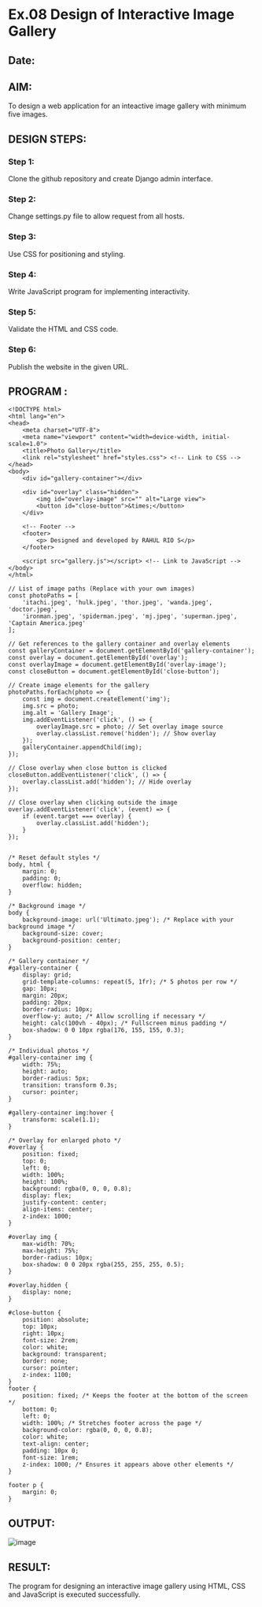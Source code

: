 # Ex.08 Design of Interactive Image Gallery
## Date:

## AIM:
To design a web application for an inteactive image gallery with minimum five images.

## DESIGN STEPS:

### Step 1:
Clone the github repository and create Django admin interface.

### Step 2:
Change settings.py file to allow request from all hosts.

### Step 3:
Use CSS for positioning and styling.

### Step 4:
Write JavaScript program for implementing interactivity.

### Step 5:
Validate the HTML and CSS code.

### Step 6:
Publish the website in the given URL.

## PROGRAM :
```
<!DOCTYPE html>
<html lang="en">
<head>
    <meta charset="UTF-8">
    <meta name="viewport" content="width=device-width, initial-scale=1.0">
    <title>Photo Gallery</title>
    <link rel="stylesheet" href="styles.css"> <!-- Link to CSS -->
</head>
<body>
    <div id="gallery-container"></div>

    <div id="overlay" class="hidden">
        <img id="overlay-image" src="" alt="Large view">
        <button id="close-button">&times;</button>
    </div>

    <!-- Footer -->
    <footer>
        <p> Designed and developed by RAHUL RIO S</p>
    </footer>

    <script src="gallery.js"></script> <!-- Link to JavaScript -->
</body>
</html>

// List of image paths (Replace with your own images)
const photoPaths = [
    'itachi.jpeg', 'hulk.jpeg', 'thor.jpeg', 'wanda.jpeg', 'doctor.jpeg',
    'ironman.jpeg', 'spiderman.jpeg', 'mj.jpeg', 'superman.jpeg', 'Captain America.jpeg'
];

// Get references to the gallery container and overlay elements
const galleryContainer = document.getElementById('gallery-container');
const overlay = document.getElementById('overlay');
const overlayImage = document.getElementById('overlay-image');
const closeButton = document.getElementById('close-button');

// Create image elements for the gallery
photoPaths.forEach(photo => {
    const img = document.createElement('img');
    img.src = photo;
    img.alt = 'Gallery Image';
    img.addEventListener('click', () => {
        overlayImage.src = photo; // Set overlay image source
        overlay.classList.remove('hidden'); // Show overlay
    });
    galleryContainer.appendChild(img);
});

// Close overlay when close button is clicked
closeButton.addEventListener('click', () => {
    overlay.classList.add('hidden'); // Hide overlay
});

// Close overlay when clicking outside the image
overlay.addEventListener('click', (event) => {
    if (event.target === overlay) {
        overlay.classList.add('hidden');
    }
});


/* Reset default styles */
body, html {
    margin: 0;
    padding: 0;
    overflow: hidden;
}

/* Background image */
body {
    background-image: url('Ultimato.jpeg'); /* Replace with your background image */
    background-size: cover;
    background-position: center;
}

/* Gallery container */
#gallery-container {
    display: grid;
    grid-template-columns: repeat(5, 1fr); /* 5 photos per row */
    gap: 10px;
    margin: 20px;
    padding: 20px;
    border-radius: 10px;
    overflow-y: auto; /* Allow scrolling if necessary */
    height: calc(100vh - 40px); /* Fullscreen minus padding */
    box-shadow: 0 0 10px rgba(176, 155, 155, 0.3);
}

/* Individual photos */
#gallery-container img {
    width: 75%;
    height: auto;
    border-radius: 5px;
    transition: transform 0.3s;
    cursor: pointer;
}

#gallery-container img:hover {
    transform: scale(1.1);
}

/* Overlay for enlarged photo */
#overlay {
    position: fixed;
    top: 0;
    left: 0;
    width: 100%;
    height: 100%;
    background: rgba(0, 0, 0, 0.8);
    display: flex;
    justify-content: center;
    align-items: center;
    z-index: 1000;
}

#overlay img {
    max-width: 70%;
    max-height: 75%;
    border-radius: 10px;
    box-shadow: 0 0 20px rgba(255, 255, 255, 0.5);
}

#overlay.hidden {
    display: none;
}

#close-button {
    position: absolute;
    top: 10px;
    right: 10px;
    font-size: 2rem;
    color: white;
    background: transparent;
    border: none;
    cursor: pointer;
    z-index: 1100;
}
footer {
    position: fixed; /* Keeps the footer at the bottom of the screen */
    bottom: 0;
    left: 0;
    width: 100%; /* Stretches footer across the page */
    background-color: rgba(0, 0, 0, 0.8);
    color: white;
    text-align: center;
    padding: 10px 0;
    font-size: 1rem;
    z-index: 1000; /* Ensures it appears above other elements */
}

footer p {
    margin: 0;
}

```

## OUTPUT:
![image](https://github.com/user-attachments/assets/40e9fade-8dc5-4353-926e-4cabdef26732)


## RESULT:
The program for designing an interactive image gallery using HTML, CSS and JavaScript is executed successfully.
